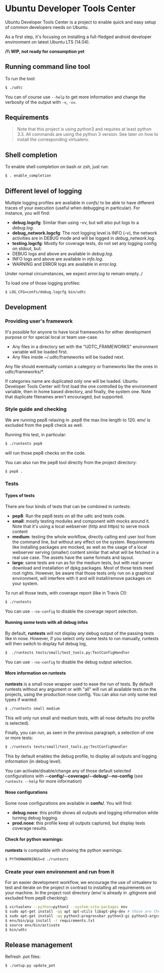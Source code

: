 # Ubuntu Developer Tools Center
Ubuntu Developer Tools Center is a project to enable quick and easy setup of common developers needs on Ubuntu.

<!---[![Build Status](https://api.travis-ci.org/didrocks/ubuntu-developer-tools-center.svg?branch=master)](https://travis-ci.org/didrocks/ubuntu-developer-tools-center) TRAVIS disabled until they support 14.04 (need python 3.4 with platform gi.repository)-->

As a first step, it's focusing on installing a full-fledged android developer environment on latest Ubuntu LTS (14.04).

**/!\ WIP, not ready for consumption yet**

## Running command line tool
To run the tool:

```sh
$ ./udtc
```

You can of course use `--help` to get more information and change the verbosity of the output with `-v`, `-vv`.

## Requirements

> Note that this project is using python3 and requires at least python 3.3. All commands are using the python 3 version. See later on how to install the corresponding virtualenv.


## Shell completion

To enable shell completion on bash or zsh, just run:

```sh
$ . enable_completion
```

## Different level of logging

Multiple logging profiles are available in *confs/* to be able to have different traces of your execution (useful when debugging in particular). For instance, you will find:

* **debug.logcfg**: Similar than using -vv, but will also put logs to a *debug.log*.
* **debug_network.logcfg**: The root logging level is INFO (-v), the network activities are in DEBUG mode and will be logged in *debug_network.log*.
* **testing.logcfg**: Mostly for coverage tests, do not set any logging config on stdout, but:
 * DEBUG logs and above are available in *debug.log*.
 * INFO logs and above are available in *info.log*.
 * WARNING and ERROR logs are available in *error.log*.

Under normal circumstances, we expect *error.log* to remain empty../

To load one of those logging profiles:

```sh
$ LOG_CFG=confs/debug.logcfg bin/udtc
```

## Development
### Providing user's framework

It's possible for anyone to have local frameworks for either development purpose or for special local or team use-case.
* Any files in a directory set with the "UDTC_FRAMEWORKS" environment variable will be loaded first.
* Any files inside ~/.udtc/frameworks will be loaded next.

Any file should eventually contain a category or frameworks like the ones in udtc/frameworks/*.

If categories name are duplicated only one will be loaded. Ubuntu Developer Tools Center will first load the one controlled by the environment variable, then in home based directory, and finally, the system one.
Note that duplicate filenames aren't encouraged, but supported.


### Style guide and checking
We are running pep8 relaxing in .pep8 the max line length to 120. env/ is excluded from the pep8 check as well.

Running this test, in particular:

```sh
$ ./runtests pep8
```

will run those pep8 checks on the code.

You can also run the pep8 tool directly from the project directory:

```sh
$ pep8 .
```

### Tests
#### Types of tests
There are four kinds of tests that can be combined in runtests:

* **pep8**: Run the pep8 tests on all the udtc and tests code.
* **small**: mostly testing modules and component with mocks around it. Note that it's using a local webserver (http and https) to serve mock content
* **medium**: testing the whole workflow, directly calling end user tool from the command line, but without any effect on the system. Requirements like installing packages are mocked, as well as the usage of a local webserver serving (smaller) content similar that what will be fetched in a real use case. The assets have the same formats and layout.
* **large**: same tests are run as for the medium tests, but with real server download and installation of dpkg packages. Most of those tests need root rights. However, be aware that those tests only run on a graphical environment, will interfere with it and will install/remove packages on your system.

To run all those tests, with coverage report (like in Travis CI):

```sh
$ ./runtests
```

You can use `--no-config` to disable the coverage report selection.

#### Running some tests with all debug infos
By default, **runtests** will not display any debug output of the passing tests like in nose. However, if you select only some tests to run manually, runtests will then switch to display full debug log,

```sh
$  ./runtests tests/small/test_tools.py:TestConfigHandler
```

You can use `--no-config` to disable the debug output selection.

#### More information on runtests
**runtests** is a small nose wrapper used to ease the run of tests. By default runtests without any argument or with "all" will run all available tests on the projects, using the production nose config.
You can also run only some test types if wanted:

```sh
$ ./runtests small medium
```

This will only run small and medium tests, with all nose defaults (no profile is selected).

Finally, you can run, as seen in the previous paragraph, a selection of one or more tests:

```sh
$ ./runtests tests/small/test_tools.py:TestConfigHandler
```

This by default enables the debug profile, to display all outputs and logging information (in debug level).

You can activate/disable/change any of those default selected configurations with **--config/--coverage/--debug/--no-config** (see `runtests --help` for more information)

#### Nose configurations

Some nose configurations are available in **confs/**. You will find:

* **debug.nose**: this profile shows all outputs and logging information while turning debug logging.
* **prod.nose**: this profile keep all outputs captured, but display tests coverage results.

#### Check for python warnings:

**runtests** is compatible with showing the python warnings:

```sh
$ PYTHONWARNINGS=d ./runtests
```

### Create your own environment and run from it
For an easier development workflow, we encourage the use of virtualenv to test and iterate on the project in contrast to installing all requirements on your machine. In the project root directory (env/ is already in .gitignore and excluded from pep8 checking):

```sh
$ virtualenv --python=python3 --system-site-packages env
$ sudo apt-get install -qq apt apt-utils libapt-pkg-dev # those are the requirements to compile python-apt
$ sudo apt-get install -qq python3-progressbar python3-gi python3-argcomplete
$ env/bin/pip install -r requirements.txt
$ source env/bin/activate
$ bin/udtc
```

## Release management
Refresh .pot files:

```sh
$ ./setup.py update_pot
```

